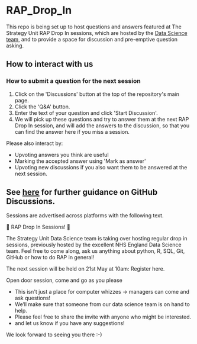 # RAP_Drop_In

This repo is being set up to host questions and answers featured at The Strategy Unit RAP Drop In sessions, which are hosted by the [Data Science team](https://www.strategyunitwm.nhs.uk/about), and to provide a space for discussion and pre-emptive question asking.

## How to interact with us

### How to submit a question for the next session

1.  Click on the 'Discussions' button at the top of the repository's main page.
2.  Click the 'Q&A' button.
3.  Enter the text of your question and click 'Start Discussion'.
4.  We will pick up these questions and try to answer them at the next RAP Drop In session, and will add the answers to the discussion, so that you can find the answer here if you miss a session.

Please also interact by:
  -  Upvoting answers you think are useful
  -  Marking the accepted answer using 'Mark as answer'
  -  Upvoting new discussions if you also want them to be answered at the next session.

See [here](https://docs.github.com/en/discussions/collaborating-with-your-community-using-discussions/participating-in-a-discussion) for further guidance on GitHub Discussions.
-----

Sessions are advertised across platforms with the following text.

:mega: RAP Drop In Sessions! :tada:

The Strategy Unit Data Science team is taking over hosting regular drop in sessions, previously hosted by the excellent NHS England Data Science team.
Feel free to come along, ask us anything about python, R, SQL, Git, GitHub or how to do RAP in general! 

The next session will be held on 21st May at 10am: Register here.

Open door session, come and go as you please

-  This isn't just a place for computer whizzes -> managers can come and ask questions!
-  We’ll make sure that someone from our data science team is on hand to help.
-  Please feel free to share the invite with anyone who might be interested.
-  and let us know if you have any suggestions!

We look forward to seeing you there :-)

